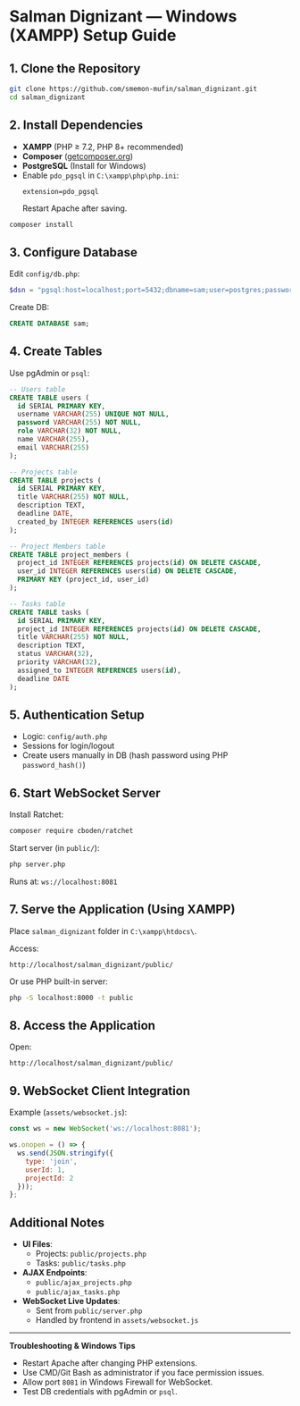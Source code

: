 # Salman Dignizant — Windows (XAMPP) Setup Guide

## 1. Clone the Repository

```sh
git clone https://github.com/smemon-mufin/salman_dignizant.git
cd salman_dignizant
```

## 2. Install Dependencies

- **XAMPP** (PHP ≥ 7.2, PHP 8+ recommended)
- **Composer** ([getcomposer.org](https://getcomposer.org/))
- **PostgreSQL** (Install for Windows)
- Enable `pdo_pgsql` in `C:\xampp\php\php.ini`:
  ```
  extension=pdo_pgsql
  ```
  Restart Apache after saving.

```sh
composer install
```

## 3. Configure Database

Edit `config/db.php`:
```php
$dsn = "pgsql:host=localhost;port=5432;dbname=sam;user=postgres;password=salman_user";
```
Create DB:
```sql
CREATE DATABASE sam;
```

## 4. Create Tables

Use pgAdmin or `psql`:
```sql
-- Users table
CREATE TABLE users (
  id SERIAL PRIMARY KEY,
  username VARCHAR(255) UNIQUE NOT NULL,
  password VARCHAR(255) NOT NULL,
  role VARCHAR(32) NOT NULL,
  name VARCHAR(255),
  email VARCHAR(255)
);

-- Projects table
CREATE TABLE projects (
  id SERIAL PRIMARY KEY,
  title VARCHAR(255) NOT NULL,
  description TEXT,
  deadline DATE,
  created_by INTEGER REFERENCES users(id)
);

-- Project Members table
CREATE TABLE project_members (
  project_id INTEGER REFERENCES projects(id) ON DELETE CASCADE,
  user_id INTEGER REFERENCES users(id) ON DELETE CASCADE,
  PRIMARY KEY (project_id, user_id)
);

-- Tasks table
CREATE TABLE tasks (
  id SERIAL PRIMARY KEY,
  project_id INTEGER REFERENCES projects(id) ON DELETE CASCADE,
  title VARCHAR(255) NOT NULL,
  description TEXT,
  status VARCHAR(32),
  priority VARCHAR(32),
  assigned_to INTEGER REFERENCES users(id),
  deadline DATE
);
```

## 5. Authentication Setup

- Logic: `config/auth.php`
- Sessions for login/logout
- Create users manually in DB (hash password using PHP `password_hash()`)

## 6. Start WebSocket Server

Install Ratchet:
```sh
composer require cboden/ratchet
```
Start server (in `public/`):
```sh
php server.php
```
Runs at: `ws://localhost:8081`

## 7. Serve the Application (Using XAMPP)

Place `salman_dignizant` folder in `C:\xampp\htdocs\`.

Access:
```
http://localhost/salman_dignizant/public/
```

Or use PHP built-in server:
```sh
php -S localhost:8000 -t public
```

## 8. Access the Application

Open:
```
http://localhost/salman_dignizant/public/
```

## 9. WebSocket Client Integration

Example (`assets/websocket.js`):
```js
const ws = new WebSocket('ws://localhost:8081');

ws.onopen = () => {
  ws.send(JSON.stringify({
    type: 'join',
    userId: 1,
    projectId: 2
  }));
};
```

## Additional Notes

- **UI Files**:
  - Projects: `public/projects.php`
  - Tasks: `public/tasks.php`
- **AJAX Endpoints**:
  - `public/ajax_projects.php`
  - `public/ajax_tasks.php`
- **WebSocket Live Updates**:
  - Sent from `public/server.php`
  - Handled by frontend in `assets/websocket.js`

---

**Troubleshooting & Windows Tips**

- Restart Apache after changing PHP extensions.
- Use CMD/Git Bash as administrator if you face permission issues.
- Allow port `8081` in Windows Firewall for WebSocket.
- Test DB credentials with pgAdmin or `psql`.
